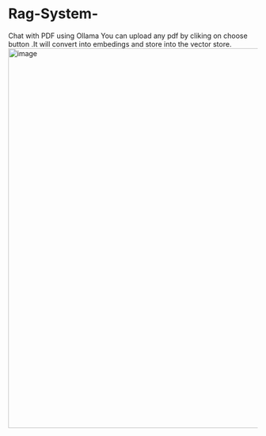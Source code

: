 # Rag-System-
Chat with PDF using Ollama
You can upload any pdf by cliking on choose button .It will convert into embedings and store into the vector store.
<img width="1366" height="768" alt="image" src="https://github.com/user-attachments/assets/7968b83e-d4c6-4a85-a34e-74c16d846793" />
